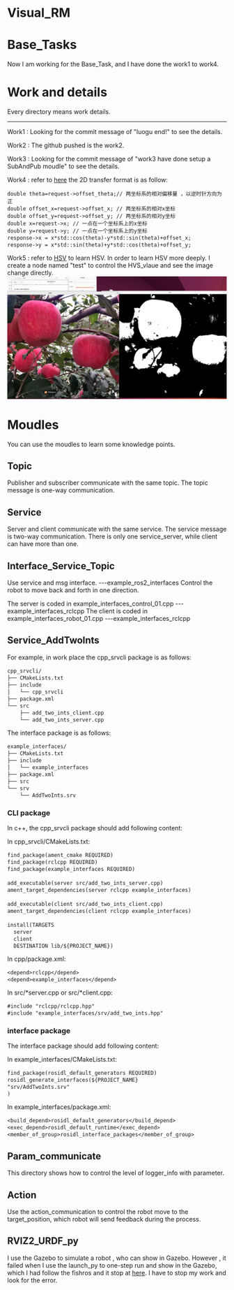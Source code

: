 # Visual_RM


# Base_Tasks
Now I am working for the Base_Task, and I have done the work1 to work4. 


# Work and details

Every directory means work details.

---- 
 
Work1 : Looking for the commit message of "luogu end!" to see the details.

Work2 : The github pushed is the work2.

Work3 : Looking for the commit message of "work3 have done setup a SubAndPub moudle" to see the details.

Work4 : refer to [here](https://fishros.com/d2lros2/#/humble/chapt6/get_started/5.%E9%BD%90%E6%AC%A1%E5%9D%90%E6%A0%87%E5%8F%98%E6%8D%A2)  the 2D transfer format is as follow:
```
double theta=request->offset_theta;// 两坐标系的相对偏移量 ，以逆时针方向为正
double offset_x=request->offset_x; // 两坐标系的相对x坐标
double offset_y=request->offset_y; // 两坐标系的相对y坐标
double x=request->x; // 一点在一个坐标系上的x坐标
double y=request->y; // 一点在一个坐标系上的y坐标
response->x = x*std::cos(theta)-y*std::sin(theta)+offset_x;
response->y = x*std::sin(theta)+y*std::cos(theta)+offset_y; 
```

Work5 : refer to [HSV](https://zhuanlan.zhihu.com/p/306051120) to learn HSV.
In order to learn HSV more deeply.
I create a node named "test" to control the HVS_vlaue and see the image change directly.
![test_result](/base_tasks//Image/test_result.png)

# Moudles

You can use the moudles to learn some knowledge points.

## Topic

Publisher and subscriber communicate with the same topic. The topic message is one-way communication.


## Service

Server and client communicate with the same service. The service message is two-way communication. There is only one service_server, while client can have more than one.

## Interface_Service_Topic

Use service and msg interface.                            ---example_ros2_interfaces
Control the robot to move back and forth in one direction. 

The server is coded in example_interfaces_control_01.cpp  ---example_interfaces_rclcpp
The client is coded in example_interfaces_robot_01.cpp    ---example_interfaces_rclcpp

## Service_AddTwoInts

For example, in work place the cpp_srvcli package is as follows:
```
cpp_srvcli/
├── CMakeLists.txt
├── include
│   └── cpp_srvcli
├── package.xml
└── src
    ├── add_two_ints_client.cpp
    └── add_two_ints_server.cpp
```
The interface package is as follows:
```
example_interfaces/
├── CMakeLists.txt
├── include
│   └── example_interfaces
├── package.xml
├── src
└── srv
    └── AddTwoInts.srv

```
### CLI package
In c++, the cpp_srvcli package should add following content:

In cpp_srvcli/CMakeLists.txt:
```
find_package(ament_cmake REQUIRED)
find_package(rclcpp REQUIRED)
find_package(example_interfaces REQUIRED)

add_executable(server src/add_two_ints_server.cpp)
ament_target_dependencies(server rclcpp example_interfaces)

add_executable(client src/add_two_ints_client.cpp)
ament_target_dependencies(client rclcpp example_interfaces)

install(TARGETS
  server
  client
  DESTINATION lib/${PROJECT_NAME})

```

In cpp/package.xml:
```
<depend>rclcpp</depend>
<depend>example_interfaces</depend>
```

In src/*server.cpp or src/*client.cpp:
```
#include "rclcpp/rclcpp.hpp"
#include "example_interfaces/srv/add_two_ints.hpp"
```

### interface package
The interface package should add following content:

In example_interfaces/CMakeLists.txt:
```
find_package(rosidl_default_generators REQUIRED)
rosidl_generate_interfaces(${PROJECT_NAME}
"srv/AddTwoInts.srv"
)
```
In example_interfaces/package.xml:
```
<build_depend>rosidl_default_generators</build_depend>
<exec_depend>rosidl_default_runtime</exec_depend>
<member_of_group>rosidl_interface_packages</member_of_group>
```



## Param_communicate

This directory shows how to control the level of logger_info with parameter.

## Action

Use the action_communication to control the robot move to the target_position, which robot will send feedback during the process.

## RVIZ2_URDF_py

I use the Gazebo to simulate a robot , who can show in Gazebo. However , it failed when I use the launch_py to one-step run and show in the Gazebo, which I had follow the fishros and it stop at [here](https://fishros.com/d2lros2/#/humble/chapt9/get_started/3.%E5%9C%A8Gazebo%E5%8A%A0%E8%BD%BD%E6%9C%BA%E5%99%A8%E4%BA%BA%E6%A8%A1%E5%9E%8B). I have to stop my work and look for the error. 



